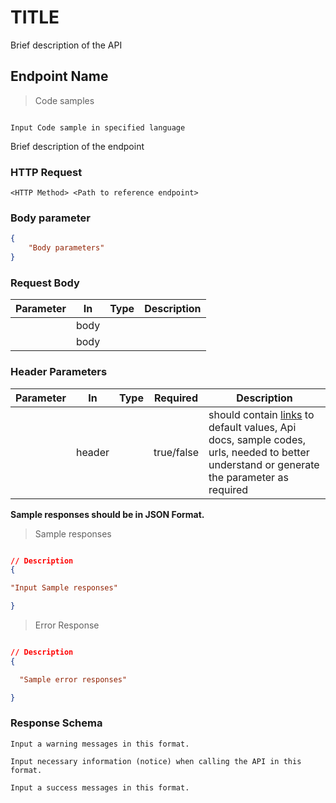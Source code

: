 # TITLE
<!--i.e This doc contains API description and all endpoints associated with the API)</p>-->

Brief description of the API

## Endpoint Name

<!-- Language name must be specified in any Sample code, implementation or the likes, and such Language must be included in the Language list in the index file. -->

> Code samples 

```language

Input Code sample in specified language

```

Brief description of the endpoint
    
### HTTP Request

`<HTTP Method> <Path to reference endpoint>`

### Body parameter

```json
{
    "Body parameters"
}

```

### Request Body
 

|Parameter|In|Type|Description| 
|---|---|---|---|
|   |body|    |           |
|   |body|    |           |

### Header Parameters

|Parameter|In|Type|Required|Description|
|---|---|---|---|---|
|       |header|      |true/false|should contain [links](https://blog.ghost.org/markdown/) to default values, Api docs, sample codes, urls, needed to better understand or generate the parameter as required|

**Sample responses should be in JSON Format.**

> Sample responses

```json

// Description
{

"Input Sample responses"

}

```

> Error Response

```json

// Description
{

  "Sample error responses"

}
```

<!-- ### Responses

|Status|Meaning|Description|Schema|
|---|---|---|---|
|     |     |     |     | -->

### Response Schema

<aside class="warning">

    Input a warning messages in this format.

</aside>

<aside class="notice">

    Input necessary information (notice) when calling the API in this format.

</aside>

<aside class="success">

    Input a success messages in this format.

</aside>
